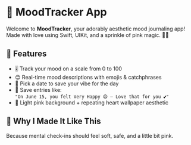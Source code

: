 
# 💖 MoodTracker App

Welcome to **MoodTracker**, your adorably aesthetic mood journaling app!  
Made with love using Swift, UIKit, and a sprinkle of pink magic. 💅💕

## 📱 Features

- 🎚️ Track your mood on a scale from 0 to 100
- 😊 Real-time mood descriptions with emojis & catchphrases
- 📅 Pick a date to save your vibe for the day
- 💾 Save entries like:  
  `"On June 15, you felt Very Happy 😄 — Love that for you 💕"`
- 🎀 Light pink background + repeating heart wallpaper aesthetic

## 🧠 Why I Made It Like This

Because mental check-ins should feel soft, safe, and a little bit pink.
